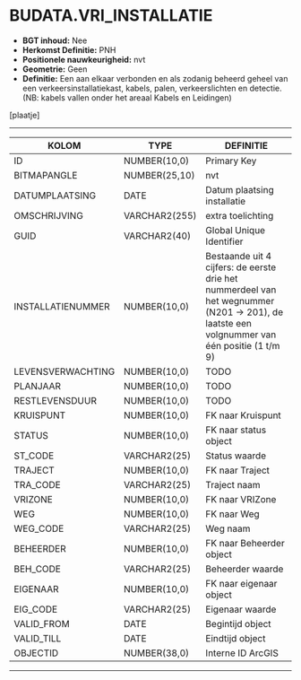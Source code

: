 ﻿# BUDATA.VRI_INSTALLATIE


* __BGT inhoud:__ Nee
* __Herkomst Definitie:__ PNH
* __Positionele nauwkeurigheid:__ nvt
* __Geometrie:__ Geen
* __Definitie:__ Een aan elkaar verbonden en als zodanig beheerd geheel van een verkeersinstallatiekast, kabels, palen, verkeerslichten en detectie. (NB: kabels vallen onder het areaal Kabels en Leidingen)

[plaatje]

***

|KOLOM                           	|TYPE          	|DEFINITIE|
|------                          	|----          	|-----    |
|ID                              	|NUMBER(10,0)  	|Primary Key|
|BITMAPANGLE                     	|NUMBER(25,10) 	|nvt|
|DATUMPLAATSING                  	|DATE          	|Datum plaatsing installatie|
|OMSCHRIJVING                    	|VARCHAR2(255) 	|extra toelichting|
|GUID                            	|VARCHAR2(40)  	|Global Unique Identifier|
|INSTALLATIENUMMER               	|NUMBER(10,0)  	|Bestaande uit 4 cijfers: de eerste drie het nummerdeel van het wegnummer (N201 -> 201), de laatste een volgnummer van één positie (1 t/m 9)|
|LEVENSVERWACHTING               	|NUMBER(10,0)  	|TODO|
|PLANJAAR                        	|NUMBER(10,0)  	|TODO|
|RESTLEVENSDUUR                  	|NUMBER(10,0)  	|TODO|
|KRUISPUNT                       	|NUMBER(10,0)  	|FK naar Kruispunt|
|STATUS                          	|NUMBER(10,0)  	|FK naar status object|
|ST_CODE                         	|VARCHAR2(25)  	|Status waarde|
|TRAJECT                         	|NUMBER(10,0)  	|FK naar Traject|
|TRA_CODE                        	|VARCHAR2(25)  	|Traject naam|
|VRIZONE                         	|NUMBER(10,0)  	|FK naar VRIZone|
|WEG                             	|NUMBER(10,0)  	|FK naar Weg|
|WEG_CODE                        	|VARCHAR2(25)  	|Weg naam|
|BEHEERDER                       	|NUMBER(10,0)  	|FK naar Beheerder object|
|BEH_CODE                        	|VARCHAR2(25)  	|Beheerder waarde|
|EIGENAAR                        	|NUMBER(10,0)  	|FK naar eigenaar object|
|EIG_CODE                        	|VARCHAR2(25)  	|Eigenaar waarde|
|VALID_FROM                      	|DATE          	|Begintijd object|
|VALID_TILL                      	|DATE          	|Eindtijd object|
|OBJECTID                        	|NUMBER(38,0)   |Interne ID ArcGIS|

***

